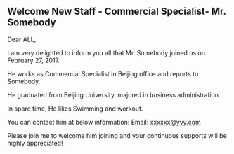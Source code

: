 ## Welcome New Staff - Commercial Specialist- Mr. Somebody

Dear ALL,
 
I am very delighted to inform you all that Mr. Somebody joined us on February 27, 2017. 

He works as Commercial Specialist in Beijing office and reports to Somebody.
 
He graduated from Beijing University, majored in business administration. 

In spare time, He likes Swimming and workout.
 
You can contact him at below information:
Email: xxxxxx@yyy.com

Please join me to welcome him joining and your continuous supports will be highly appreciated!

